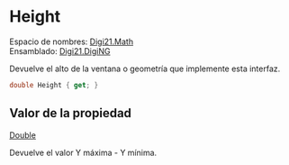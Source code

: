 # Height

Espacio de nombres: [Digi21.Math](../../)  
Ensamblado: [Digi21.DigiNG](../../../)

Devuelve el alto de la ventana o geometría que implemente esta interfaz.

```csharp
double Height { get; }
```

## Valor de la propiedad

[Double](https://docs.microsoft.com/en-us/dotnet/api/system.double?view=net-5.0)

Devuelve el valor Y máxima - Y mínima.

